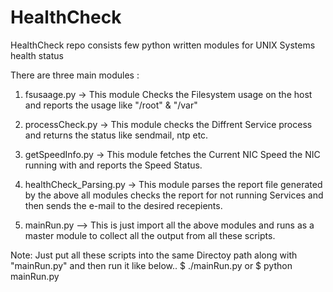 # HealthCheck
HealthCheck repo consists few python written modules for UNIX Systems health status

There are three main modules :

1) fsusaage.py  -> This module Checks the Filesystem usage on the host and reports the usage like "/root" & "/var"
2) processCheck.py -> This module checks the Diffrent Service process and returns the status like sendmail, ntp etc.
3) getSpeedInfo.py -> This module fetches the Current NIC Speed the NIC running with and reports the Speed Status.
4) healthCheck_Parsing.py -> This module parses the report file generated by the above all modules checks the report for
   not running Services and then sends the e-mail to the desired recepients.
   
5) mainRun.py  --> This is just import all the above modules and runs as a master module to collect all the output from all these scripts.


Note: Just put all these scripts into the same Directoy path along with "mainRun.py" and then run it like below..
$ ./mainRun.py or
$ python mainRun.py
